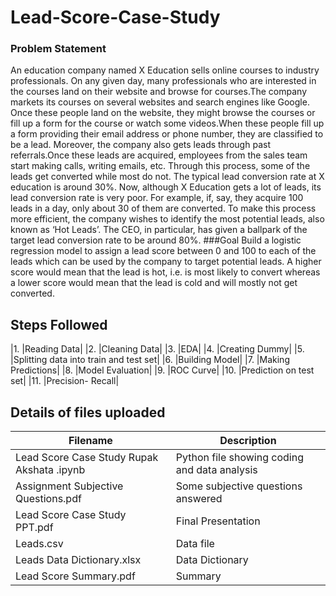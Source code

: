# Lead-Score-Case-Study
### Problem Statement
An education company named X Education sells online courses to industry professionals. On any given day, many professionals who are interested in the courses land on their website and browse for courses.The company markets its courses on several websites and search engines like Google. Once these people land on the website, they might browse the courses or fill up a form for the course or watch some videos.When these people fill up a form providing their email address or phone number, they are classified to be a lead. Moreover, the company also gets leads through past referrals.Once these leads are acquired, employees from the sales team start making calls, writing emails, etc. Through this process, some of the leads get converted while most do not. The typical lead conversion rate at X education is around 30%.
Now, although X Education gets a lot of leads, its lead conversion rate is very poor. For example, if, say, they acquire 100 leads in a day, only about 30 of them are converted. To make this process more efficient, the company wishes to identify the most potential leads, also known as ‘Hot Leads’.
The CEO, in particular, has given a ballpark of the target lead conversion rate to be around 80%. 
###Goal
Build a logistic regression model to assign a lead score between 0 and 100 to each of the leads which can be used by the company to target potential leads. A higher score would mean that the lead is hot, i.e. is most likely to convert whereas a lower score would mean that the lead is cold and will mostly not get converted. 

## Steps Followed
|1. |Reading Data|
|2. |Cleaning Data|
|3. |EDA|
|4. |Creating Dummy|
|5. |Splitting data into train and test set|
|6. |Building Model|
|7. |Making Predictions|
|8. |Model Evaluation|
|9. |ROC Curve|
|10. |Prediction on test set|
|11. |Precision- Recall|

## Details of files uploaded
|Filename| Description|
| ------ | ---------- |
|Lead Score Case Study Rupak Akshata .ipynb| Python file showing coding and data analysis|
|Assignment Subjective Questions.pdf | Some subjective questions answered|
|Lead Score Case Study PPT.pdf | Final Presentation|
|Leads.csv | Data file |
|Leads Data Dictionary.xlsx | Data Dictionary |
|Lead Score Summary.pdf | Summary |
